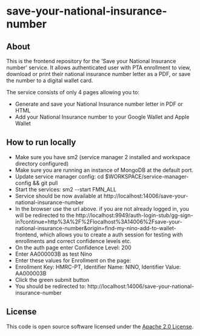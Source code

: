 
# save-your-national-insurance-number


## About
This is the frontend repository for the 'Save your National Insurance number' service.
It allows authenticated user with PTA enrollment to view, download or print their national insurance number 
letter as a PDF, or save the number to a digital wallet card.

The service consists of only 4 pages allowing you to:
- Generate and save your National Insurance number letter in PDF or HTML
- Add your National Insurance number to your Google Wallet and Apple Wallet

## How to run locally
- Make sure you have sm2 (service manager 2 installed and workspace directory configured)
- Make sure you are running an instance of MongoDB at the default port.
- Update service manager config: cd $WORKSPACE/service-manager-config && git pull
- Start the services: sm2 --start FMN_ALL
- Service should be now available at http://localhost:14006/save-your-national-insurance-number
- In the browser use the url above. if you are not already logged in, you will be redirected to the http://localhost:9949/auth-login-stub/gg-sign-in?continue=http%3A%2F%2Flocalhost%3A14006%2Fsave-your-national-insurance-number&origin=find-my-nino-add-to-wallet-frontend, which allows you to create a auth session for testing with enrollments and correct confidence levels etc.
- On the auth page enter Confidence Level: 200
- Enter AA000003B as test Nino
- Enter these values for Enrollment on the page:
- Enrollment Key: HMRC-PT, Identifier Name: NINO, Identifier Value: AA000003B
- Click the green submit button
- You should be redirected to: http://localhost:14006/save-your-national-insurance-number


## License
This code is open source software licensed under the [Apache 2.0 License]("http://www.apache.org/licenses/LICENSE-2.0.html").
